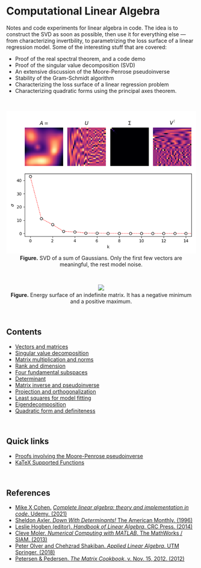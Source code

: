 # Computational Linear Algebra

Notes and code experiments for linear algebra in code. The idea is to construct the SVD as soon as possible, then use it for everything else &mdash; from characterizing invertbility, to parametrizing the loss surface of a linear regression model. Some of the interesting stuff that are covered:
  * Proof of the real spectral theorem, and a code demo
  * Proof of the singular value decomposition (SVD)
  * An extensive discussion of the Moore-Penrose pseudoinverse
  * Stability of the Gram-Schmidt algorithm
  * Characterizing the loss surface of a linear regression problem
  * Characterizing quadratic forms using the principal axes theorem.

<br>

<p align="center">
    <img src='img/13_kde.png'>
    <br>
    <b>Figure.</b> SVD of a sum of Gaussians. Only the first few vectors are meaningful, the rest model noise. 
</p>

<br>

<p align="center">
    <img src='img/18_normalized_indefiniteQF.png'>
    <br>
    <b>Figure.</b> Energy surface of an indefinite matrix. It has a negative minimum and a positive maximum.
</p>

<br>

## Contents

- [Vectors and matrices](https://github.com/particle1331/computational-linear-algebra/blob/master/notes/vectors-and-matrices.md)
- [Singular value decomposition](https://github.com/particle1331/computational-linear-algebra/blob/master/notes/svd.md)
- [Matrix multiplication and norms](https://github.com/particle1331/computational-linear-algebra/blob/master/notes/mm-norms.md)
- [Rank and dimension](https://github.com/particle1331/computational-linear-algebra/blob/master/notes/rank.md)
- [Four fundamental subspaces](https://github.com/particle1331/computational-linear-algebra/blob/master/notes/four-subspaces.md)
- [Determinant](https://github.com/particle1331/computational-linear-algebra/blob/master/notes/det.md)
- [Matrix inverse and pseudoinverse](https://github.com/particle1331/computational-linear-algebra/blob/master/notes/inverse.md)
- [Projection and orthogonalization](https://github.com/particle1331/computational-linear-algebra/blob/master/notes/projection.md)
- [Least squares for model fitting]((https://github.com/particle1331/computational-linear-algebra/blob/master/notes/least-squares.md))
- [Eigendecomposition](https://github.com/particle1331/computational-linear-algebra/blob/master/notes/eigendecomp.md)
- [Quadratic form and definiteness](https://github.com/particle1331/computational-linear-algebra/blob/master/notes/quadratic.md)

<br>

## Quick links

* [Proofs involving the Moore-Penrose pseudoinverse](https://en.wikipedia.org/wiki/Proofs_involving_the_Moore%E2%80%93Penrose_inverse)
* [KaTeX Supported Functions](https://katex.org/docs/supported.html)


<br>

## References
* [Mike X Cohen.](http://mikexcohen.com/) [*Complete linear algebra: theory and implementation in code*. Udemy. (2021)](https://www.udemy.com/course/linear-algebra-theory-and-implementation/)
* [Sheldon Axler. *Down With Determinants!* The American Monthly. (1996)](https://www.maa.org/sites/default/files/pdf/awards/Axler-Ford-1996.pdf)
* [Leslie Hogben (editor). *Handbook of Linear Algebra*. CRC Press. (2014)](https://www.oreilly.com/library/view/handbook-of-linear/9781466507296/)
* [Cleve Moler. *Numerical Computing with MATLAB*. The MathWorks / SIAM. (2013)](https://www.mathworks.com/moler/index_ncm.html)
* [Peter Olver and Chehzrad Shakiban. *Applied Linear Algebra*. UTM Springer. (2018)](https://www-users.math.umn.edu/~olver/books.html)
* [Petersen & Pedersen. *The Matrix Cookbook*. v. Nov. 15, 2012. (2012)](https://www.math.uwaterloo.ca/~hwolkowi/matrixcookbook.pdf)
